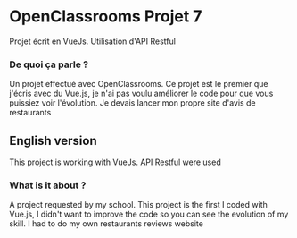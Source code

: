 # OpenClassrooms Projet 7

Projet écrit en VueJs. Utilisation d'API Restful

### De quoi ça parle ?
Un projet effectué avec OpenClassrooms. Ce projet est le premier que j'écris avec du Vue.js, je n'ai pas voulu améliorer le code pour que vous puissiez voir l'évolution. Je devais lancer mon propre site d'avis de restaurants

## English version

This project is working with VueJs. API Restful were used

### What is it about ?
A project requested by my school. This project is the first I coded with Vue.js, I didn't want to improve the code so you can see the evolution of my skill. I had to do my own restaurants reviews website
